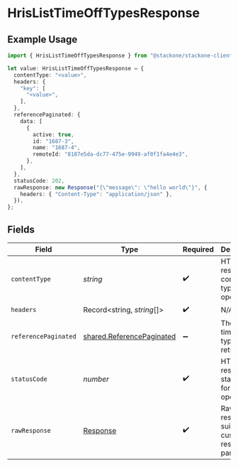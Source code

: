 # HrisListTimeOffTypesResponse

## Example Usage

```typescript
import { HrisListTimeOffTypesResponse } from "@stackone/stackone-client-ts/sdk/models/operations";

let value: HrisListTimeOffTypesResponse = {
  contentType: "<value>",
  headers: {
    "key": [
      "<value>",
    ],
  },
  referencePaginated: {
    data: [
      {
        active: true,
        id: "1687-3",
        name: "1687-4",
        remoteId: "8187e5da-dc77-475e-9949-af0f1fa4e4e3",
      },
    ],
  },
  statusCode: 202,
  rawResponse: new Response("{\"message\": \"hello world\"}", {
    headers: { "Content-Type": "application/json" },
  }),
};
```

## Fields

| Field                                                                         | Type                                                                          | Required                                                                      | Description                                                                   |
| ----------------------------------------------------------------------------- | ----------------------------------------------------------------------------- | ----------------------------------------------------------------------------- | ----------------------------------------------------------------------------- |
| `contentType`                                                                 | *string*                                                                      | :heavy_check_mark:                                                            | HTTP response content type for this operation                                 |
| `headers`                                                                     | Record<string, *string*[]>                                                    | :heavy_check_mark:                                                            | N/A                                                                           |
| `referencePaginated`                                                          | [shared.ReferencePaginated](../../../sdk/models/shared/referencepaginated.md) | :heavy_minus_sign:                                                            | The list of time off types was retrieved.                                     |
| `statusCode`                                                                  | *number*                                                                      | :heavy_check_mark:                                                            | HTTP response status code for this operation                                  |
| `rawResponse`                                                                 | [Response](https://developer.mozilla.org/en-US/docs/Web/API/Response)         | :heavy_check_mark:                                                            | Raw HTTP response; suitable for custom response parsing                       |